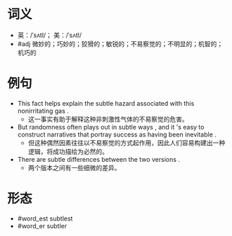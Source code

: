 # 词义
- 英：/ˈsʌtl/； 美：/ˈsʌtl/
- #adj 微妙的；巧妙的；狡猾的；敏锐的；不易察觉的；不明显的；机智的；机巧的
# 例句
- This fact helps explain the subtle hazard associated with this nonirritating gas .
	- 这一事实有助于解释这种非刺激性气体的不易察觉的危害。
- But randomness often plays out in subtle ways , and it 's easy to construct narratives that portray success as having been inevitable .
	- 但这种偶然因素往往以不易察觉的方式起作用，因此人们容易构建出一种逻辑，将成功描绘为必然的。
- There are subtle differences between the two versions .
	- 两个版本之间有一些细微的差异。
# 形态
- #word_est subtlest
- #word_er subtler
